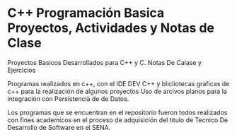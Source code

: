 # C++ Programación Basica Proyectos, Actividades y Notas de Clase

Proyectos Basicos Desarrollados para C++ y C.
Notas De Calase y Ejercicios

Programas realizados en c++, con el IDE DEV C++ y blicliotecas graficas de c++ para la realización de algunos proyectos 
Uso de arcivos planos para la integración con Persistencia de de Datos.

Los programas que se encuentran en el repositorio fueron todos realizados con fines academicos en el proceso de adquisición del titulo de Tecnico De Desarrollo de Software en el SENA.
